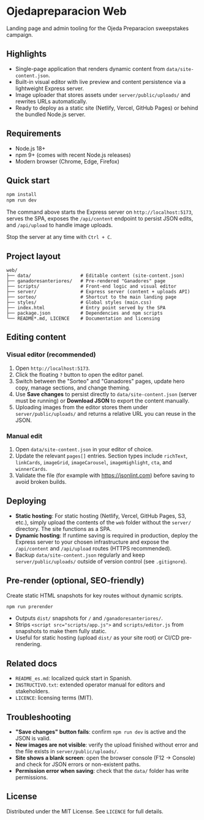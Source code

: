 ﻿# Ojedapreparacion Web

Landing page and admin tooling for the Ojeda Preparacion sweepstakes campaign.

## Highlights
- Single-page application that renders dynamic content from `data/site-content.json`.
- Built-in visual editor with live preview and content persistence via a lightweight Express server.
- Image uploader that stores assets under `server/public/uploads/` and rewrites URLs automatically.
- Ready to deploy as a static site (Netlify, Vercel, GitHub Pages) or behind the bundled Node.js server.

## Requirements
- Node.js 18+
- npm 9+ (comes with recent Node.js releases)
- Modern browser (Chrome, Edge, Firefox)

## Quick start
```bash
npm install
npm run dev
```
The command above starts the Express server on `http://localhost:5173`, serves the SPA, exposes the `/api/content` endpoint to persist JSON edits, and `/api/upload` to handle image uploads.

Stop the server at any time with `Ctrl + C`.

## Project layout
```
web/
├── data/                  # Editable content (site-content.json)
├── ganadoresanteriores/   # Pre-rendered "Ganadores" page
├── scripts/               # Front-end logic and visual editor
├── server/                # Express server (content + uploads API)
├── sorteo/                # Shortcut to the main landing page
├── styles/                # Global styles (main.css)
├── index.html             # Entry point served by the SPA
├── package.json           # Dependencies and npm scripts
└── README*.md, LICENCE    # Documentation and licensing
```

## Editing content
### Visual editor (recommended)
1. Open `http://localhost:5173`.
2. Click the floating `?` button to open the editor panel.
3. Switch between the "Sorteo" and "Ganadores" pages, update hero copy, manage sections, and change theming.
4. Use **Save changes** to persist directly to `data/site-content.json` (server must be running) or **Download JSON** to export the content manually.
5. Uploading images from the editor stores them under `server/public/uploads/` and returns a relative URL you can reuse in the JSON.

### Manual edit
1. Open `data/site-content.json` in your editor of choice.
2. Update the relevant `pages[]` entries. Section types include `richText`, `linkCards`, `imageGrid`, `imageCarousel`, `imageHighlight`, `cta`, and `winnerCards`.
3. Validate the file (for example with https://jsonlint.com) before saving to avoid broken builds.

## Deploying
- **Static hosting**: For static hosting (Netlify, Vercel, GitHub Pages, S3, etc.), simply upload the contents of the `web` folder without the `server/` directory. The site functions as a SPA.
- **Dynamic hosting**: If runtime saving is required in production, deploy the Express server to your chosen infrastructure and expose the `/api/content` and `/api/upload` routes (HTTPS recommended).
- Backup `data/site-content.json` regularly and keep `server/public/uploads/` outside of version control (see `.gitignore`).

## Pre-render (optional, SEO-friendly)
Create static HTML snapshots for key routes without dynamic scripts.

```bash
npm run prerender
```

- Outputs `dist/` snapshots for `/` and `/ganadoresanteriores/`.
- Strips `<script src="scripts/app.js">` and `scripts/editor.js` from snapshots to make them fully static.
- Useful for static hosting (upload `dist/` as your site root) or CI/CD pre-rendering.

## Related docs
- `README_es.md`: localized quick start in Spanish.
- `INSTRUCTIVO.txt`: extended operator manual for editors and stakeholders.
- `LICENCE`: licensing terms (MIT).

## Troubleshooting
- **"Save changes" button fails**: confirm `npm run dev` is active and the JSON is valid.
- **New images are not visible**: verify the upload finished without error and the file exists in `server/public/uploads/`.
- **Site shows a blank screen**: open the browser console (F12 -> Console) and check for JSON errors or non-existent paths.
- **Permission error when saving**: check that the `data/` folder has write permissions.

## License
Distributed under the MIT License. See `LICENCE` for full details.
